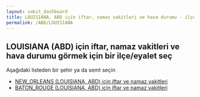 ```yaml
---
layout: vakit_dashboard
title: LOUISIANA, ABD için iftar, namaz vakitleri ve hava durumu - ilçe/eyalet seç
permalink: /ABD/LOUISIANA
---
```


## LOUISIANA (ABD) için iftar, namaz vakitleri ve hava durumu  görmek için bir ilçe/eyalet seç

Aşağıdaki listeden bir şehir ya da semt seçin

* [NEW_ORLEANS (LOUISIANA, ABD) için iftar ve namaz vakitleri](/ABD/LOUISIANA/NEW_ORLEANS)
* [BATON_ROUGE (LOUISIANA, ABD) için iftar ve namaz vakitleri](/ABD/LOUISIANA/BATON_ROUGE)

<script type="text/javascript">
  var GLOBAL_COUNTRY = 'ABD';
  var GLOBAL_CITY = 'LOUISIANA';
  var GLOBAL_STATE = 'LOUISIANA';
</script>
